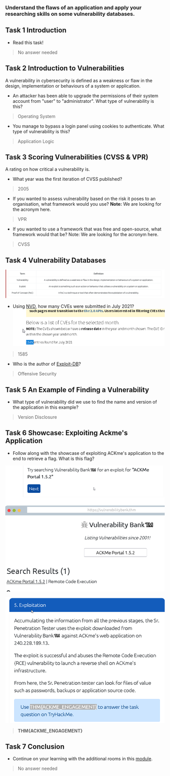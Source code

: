 ### Understand the flaws of an application and apply your researching skills on some vulnerability databases.

## Task 1 Introduction

- Read this task!
> No answer needed

## Task 2 Introduction to Vulnerabilities

A vulnerability in cybersecurity is defined as a weakness or flaw in the design, implementation or behaviours of a system or application.

-  An attacker has been able to upgrade the permissions of their system account from "user" to "administrator". What type of vulnerability is this?
> Operating System

- You manage to bypass a login panel using cookies to authenticate. What type of vulnerability is this?
> Application Logic

## Task 3 Scoring Vulnerabilities (CVSS & VPR)

A rating on how critical a vulnerability is.

- What year was the first iteration of CVSS published?
> 2005

- If you wanted to assess vulnerability based on the risk it poses to an organisation, what framework would you use? **Note:** We are looking for the acronym here.
> VPR

- If you wanted to use a framework that was free and open-source, what framework would that be? Note: We are looking for the acronym here.
> CVSS

## Task 4 Vulnerability Databases

![](Attachments/keyterms.png)

- Using [NVD](https://nvd.nist.gov/vuln/full-listing), how many CVEs were submitted in July 2021?
![](Attachments/july2021.png)
> 1585

- Who is the author of [Exploit-DB](https://www.exploit-db.com/)?
> Offensive Security

## Task 5 An Example of Finding a Vulnerability

- What type of vulnerability did we use to find the name and version of the application in this example?
> Version Disclosure

## Task 6 Showcase: Exploiting Ackme's Application

- Follow along with the showcase of exploiting ACKme's application to the end to retrieve a flag. What is this flag?

![](Attachments/ACKMe.png)

![](Attachments/flag.png)

> **THM{ACKME_ENGAGEMENT}**

## Task 7 Conclusion

- Continue on your learning with the additional rooms in this [module](https://tryhackme.com/module/vulnerability-research).
> No answer needed

